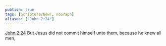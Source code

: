 ```yaml
---
publish: true
tags: [Scripture/NewT, noGraph]
aliases: ["John 2:24"]
---
```

[John 2:24](https://churchofjesuschrist.org/study/scriptures/nt/john/2?lang=eng&id=p24#p24) But Jesus did not commit himself unto them, because he knew all men,

